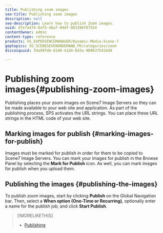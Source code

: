 ```yaml
---
title: Publishing zoom images
seo-title: Publishing zoom images
description: null
seo-description: Learn how to publish Zoom images.
uuid: d7e7a474-8af5-46a7-94df-063396f67554
contentOwner: admin
content-type: reference
products: SG_EXPERIENCEMANAGER/Dynamic-Media-Scene-7
geptopics: SG_SCENESEVENONDEMAND_PK/categories/zoom
discoiquuid: 34a99fd0-8148-41d4-843a-909637542dd9

---
```


# Publishing zoom images{#publishing-zoom-images}

Publishing places your zoom images on Scene7 Image Servers so they can be made available to your web site and application. As part of the publishing process, SPS activates the URL strings. You can place these URL strings in the HTML code of your web site.

## Marking images for publish {#marking-images-for-publish}

Images must be marked for publish in order for them to be copied to Scene7 Image Servers. You can mark your images for publish in the Browse Panel by selecting the **Mark for Publish** icon. As well, you can mark images for publish when you upload them.

## Publishing the images {#publishing-the-images}

To publish zoom images, start by clicking **Publish** on the Global Navigation bar. Then, select a **When option (One-Time or Recurring)**, optionally enter a name for the publish job, and click **Start Publish**.

>[!MORELIKETHIS]
>
>* [Publishing](publishing-files.md#publishing_files)
